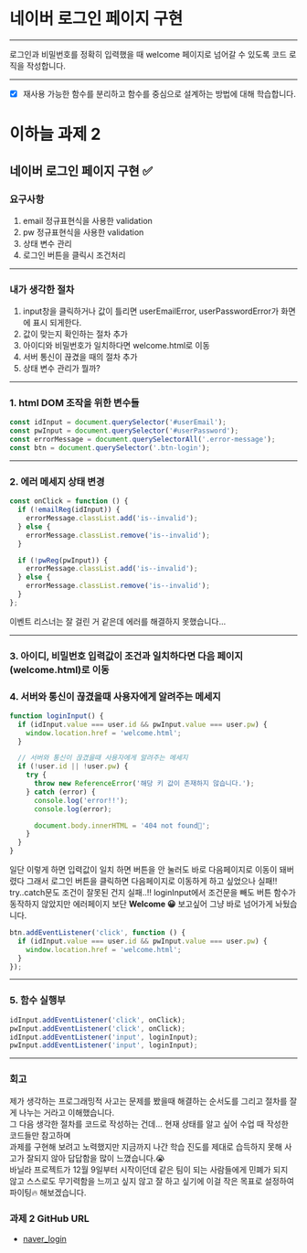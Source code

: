 # 네이버 로그인 페이지 구현

---

로그인과 비밀번호를 정확히 입력했을 때 welcome 페이지로 넘어갈 수 있도록 코드 로직을 작성합니다.


---
- [x] 재사용 가능한 함수를 분리하고 함수를 중심으로 설계하는 방법에 대해 학습합니다.

# 이하늘 과제 2

## 네이버 로그인 페이지 구현 ✅

### 요구사항

1. email 정규표현식을 사용한 validation
2. pw 정규표현식을 사용한 validation
3. 상태 변수 관리
4. 로그인 버튼을 클릭시 조건처리

---


### 내가 생각한 절차
1. input창을 클릭하거나 값이 틀리면 userEmailError, userPasswordError가 화면에 표시 되게한다.
2. 값이 맞는지 확인하는 절차 추가
3. 아이디와 비밀번호가 일치하다면 welcome.html로 이동
4. 서버 통신이 끊겼을 때의 절차 추가
5. 상태 변수 관리가 뭘까?

---

### 1. html DOM 조작을 위한 변수들

```js
const idInput = document.querySelector('#userEmail');
const pwInput = document.querySelector('#userPassword');
const errorMessage = document.querySelectorAll('.error-message');
const btn = document.querySelector('.btn-login');
```
---

### 2. 에러 메세지 상태 변경

```js
const onClick = function () {
  if (!emailReg(idInput)) {
    errorMessage.classList.add('is--invalid');
  } else {
    errorMessage.classList.remove('is--invalid');
  }

  if (!pwReg(pwInput)) {
    errorMessage.classList.add('is--invalid');
  } else {
    errorMessage.classList.remove('is--invalid');
  }
};
```
이벤트 리스너는 잘 걸린 거 같은데 에러를 해결하지 못했습니다...

---

### 3. 아이디, 비밀번호 입력값이 조건과 일치하다면 다음 페이지(welcome.html)로 이동
### 4. 서버와 통신이 끊겼을때 사용자에게 알려주는 메세지

```js
function loginInput() {
  if (idInput.value === user.id && pwInput.value === user.pw) {
    window.location.href = 'welcome.html';
  }

  // 서버와 통신이 끊겼을때 사용자에게 알려주는 메세지
  if (!user.id || !user.pw) {
    try {
      throw new ReferenceError('해당 키 값이 존재하지 않습니다.');
    } catch (error) {
      console.log('error!!');
      console.log(error);

      document.body.innerHTML = '404 not found🥺';
    }
  }
}
```
일단 이렇게 하면 입력값이 일치 하면 버튼을 안 눌러도 바로 다음페이지로 이동이 돼버렸다 그래서 
로그인 버튼을 클릭하면 다음페이지로 이동하게 하고 싶었으나 실패!!   
try..catch문도 조건이 잘못된 건지 실패..!!
loginInput에서 조건문을 빼도 버튼 함수가 동작하지 않았지만 에러페이지 보단 **Welcome 😀** 보고싶어 그냥 바로 넘어가게 놔뒀습니다.

```js
btn.addEventListener('click', function () {
  if (idInput.value === user.id && pwInput.value === user.pw) {
    window.location.href = 'welcome.html';
  }
});
```
---

### 5. 함수 실행부
```js
idInput.addEventListener('click', onClick);
pwInput.addEventListener('click', onClick);
idInput.addEventListener('input', loginInput);
pwInput.addEventListener('input', loginInput);
```
---

### 회고
제가 생각하는 프로그래밍적 사고는 문제를 봤을때 해결하는 순서도를 그리고 절차를 잘게 나누는 거라고 이해했습니다.  
그 다음 생각한 절차를 코드로 작성하는 건데... 현재 상태를 알고 싶어 수업 때 작성한 코드들만 참고하며  
과제를 구현해 보려고 노력했지만 지금까지 나간 학습 진도를 제대로 습득하지 못해 사고가 잘되지 않아 답답함을 많이 느꼈습니다.😭  
바닐라 프로젝트가 12월 9일부터 시작이던데 같은 팀이 되는 사람들에게 민폐가 되지 않고 스스로도 무기력함을 느끼고 싶지 않고 잘 하고 싶기에 이걸 작은 목표로 설정하여 파이팅🔥 해보겠습니다.


### 과제 2 GitHub URL
- [naver_login](https://neulhi.github.io/js-homework/naver_login/index.html "naver_login")





